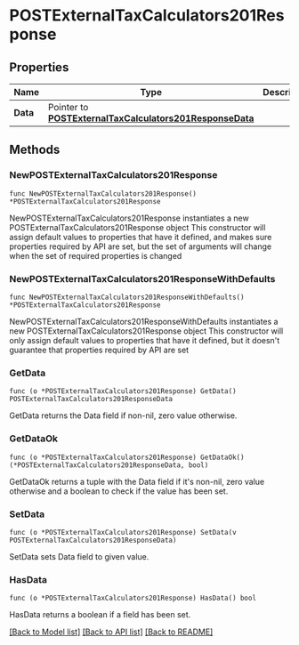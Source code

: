 # POSTExternalTaxCalculators201Response

## Properties

Name | Type | Description | Notes
------------ | ------------- | ------------- | -------------
**Data** | Pointer to [**POSTExternalTaxCalculators201ResponseData**](POSTExternalTaxCalculators201ResponseData.md) |  | [optional] 

## Methods

### NewPOSTExternalTaxCalculators201Response

`func NewPOSTExternalTaxCalculators201Response() *POSTExternalTaxCalculators201Response`

NewPOSTExternalTaxCalculators201Response instantiates a new POSTExternalTaxCalculators201Response object
This constructor will assign default values to properties that have it defined,
and makes sure properties required by API are set, but the set of arguments
will change when the set of required properties is changed

### NewPOSTExternalTaxCalculators201ResponseWithDefaults

`func NewPOSTExternalTaxCalculators201ResponseWithDefaults() *POSTExternalTaxCalculators201Response`

NewPOSTExternalTaxCalculators201ResponseWithDefaults instantiates a new POSTExternalTaxCalculators201Response object
This constructor will only assign default values to properties that have it defined,
but it doesn't guarantee that properties required by API are set

### GetData

`func (o *POSTExternalTaxCalculators201Response) GetData() POSTExternalTaxCalculators201ResponseData`

GetData returns the Data field if non-nil, zero value otherwise.

### GetDataOk

`func (o *POSTExternalTaxCalculators201Response) GetDataOk() (*POSTExternalTaxCalculators201ResponseData, bool)`

GetDataOk returns a tuple with the Data field if it's non-nil, zero value otherwise
and a boolean to check if the value has been set.

### SetData

`func (o *POSTExternalTaxCalculators201Response) SetData(v POSTExternalTaxCalculators201ResponseData)`

SetData sets Data field to given value.

### HasData

`func (o *POSTExternalTaxCalculators201Response) HasData() bool`

HasData returns a boolean if a field has been set.


[[Back to Model list]](../README.md#documentation-for-models) [[Back to API list]](../README.md#documentation-for-api-endpoints) [[Back to README]](../README.md)


